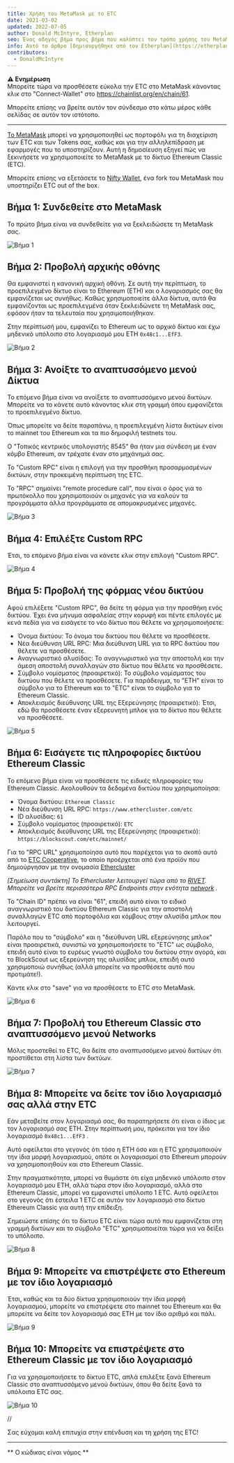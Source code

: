```yaml
---
title: Χρήση του MetaMask με το ETC
date: 2021-03-02
updated: 2022-07-05
author: Donald McIntyre, Etherplan
seo: Ένας οδηγός βήμα προς βήμα που καλύπτει τον τρόπο χρήσης του MetaMask με το Ethereum Classic για την αποστολή ETC και την αλληλεπίδραση με αποκεντρωμένες εφαρμογές.
info: Αυτό το άρθρο [δημιουργήθηκε από τον Etherplan](https://etherplan.com/2021/03/02/how-to-connect-metamask-to-ethereum-classic/15512/). Για περισσότερα μαθήματα Ethereum Classic, θεωρία και έννοιες κρυπτονομισμάτων, επισκεφθείτε το [etherplan.com](https://etherplan.com).
contributors:
  - DonaldMcIntyre
---
```


**⚠️ Ενημέρωση**  
Μπορείτε τώρα να προσθέσετε εύκολα την ETC στο MetaMask κάνοντας κλικ στο "Connect-Wallet" στο https://chainlist.org/en/chain/61.

Μπορείτε επίσης να βρείτε αυτόν τον σύνδεσμο στο κάτω μέρος κάθε σελίδας σε αυτόν τον ιστότοπο.

---

[Το MetaMask](https://metamask.io) μπορεί να χρησιμοποιηθεί ως πορτοφόλι για τη διαχείριση των ETC και των Tokens σας, καθώς και για την αλληλεπίδραση με εφαρμογές που το υποστηρίζουν. Αυτή η δημοσίευση εξηγεί πώς να ξεκινήσετε να χρησιμοποιείτε το MetaMask με το δίκτυο Ethereum Classic (ETC).

Μπορείτε επίσης να εξετάσετε το [Nifty Wallet](https://chrome.google.com/webstore/detail/nifty-wallet/jbdaocneiiinmjbjlgalhcelgbejmnid?ucbcb=1), ένα fork του MetaMask που υποστηρίζει ETC out of the box.

## Βήμα 1: Συνδεθείτε στο MetaMask

Το πρώτο βήμα είναι να συνδεθείτε για να ξεκλειδώσετε τη MetaMask σας.

![Βήμα 1](./01.png)

## Βήμα 2: Προβολή αρχικής οθόνης

Θα εμφανιστεί η κανονική αρχική οθόνη. Σε αυτή την περίπτωση, το προεπιλεγμένο δίκτυο είναι το Ethereum (ETH) και ο λογαριασμός σας θα εμφανίζεται ως συνήθως. Καθώς χρησιμοποιείτε άλλα δίκτυα, αυτά θα εμφανίζονται ως προεπιλεγμένα όταν ξεκλειδώνετε τη MetaMask σας, εφόσον ήταν τα τελευταία που χρησιμοποιήθηκαν.

Στην περίπτωσή μου, εμφανίζει το Ethereum ως το αρχικό δίκτυο και έχω μηδενικό υπόλοιπο στο λογαριασμό μου ETH `0x48c1...EfF3`.

![Βήμα 2](./02.png)

## Βήμα 3: Ανοίξτε το αναπτυσσόμενο μενού Δίκτυα

Το επόμενο βήμα είναι να ανοίξετε το αναπτυσσόμενο μενού δικτύων. Μπορείτε να το κάνετε αυτό κάνοντας κλικ στη γραμμή όπου εμφανίζεται το προεπιλεγμένο δίκτυο.

Όπως μπορείτε να δείτε παραπάνω, η προεπιλεγμένη λίστα δικτύων είναι το mainnet του Ethereum και τα πιο δημοφιλή testnets του.

Ο "Τοπικός κεντρικός υπολογιστής 8545" θα ήταν μια σύνδεση με έναν κόμβο Ethereum, αν τρέχατε έναν στο μηχάνημά σας.

Το "Custom RPC" είναι η επιλογή για την προσθήκη προσαρμοσμένων δικτύων, στην προκειμένη περίπτωση της ETC.

Το "RPC" σημαίνει "remote procedure call", που είναι ο όρος για το πρωτόκολλο που χρησιμοποιούν οι μηχανές για να καλούν τα προγράμματα άλλα προγράμματα σε απομακρυσμένες μηχανές.

![Βήμα 3](./03.png)

## Βήμα 4: Επιλέξτε Custom RPC

Έτσι, το επόμενο βήμα είναι να κάνετε κλικ στην επιλογή "Custom RPC".

![Βήμα 4](./04.png)

## Βήμα 5: Προβολή της φόρμας νέου δικτύου

Αφού επιλέξετε "Custom RPC", θα δείτε τη φόρμα για την προσθήκη ενός δικτύου. Έχει ένα μήνυμα ασφαλείας στην κορυφή και πέντε επιλογές με κενά πεδία για να εισάγετε το νέο δίκτυο που θέλετε να χρησιμοποιήσετε:

- Όνομα δικτύου: Το όνομα του δικτύου που θέλετε να προσθέσετε.
- Νέα διεύθυνση URL RPC: Μια διεύθυνση URL για το RPC δικτύου που θέλετε να προσθέσετε.
- Αναγνωριστικό αλυσίδας: Το αναγνωριστικό για την αποστολή και την άμεση αποστολή συναλλαγών στο δίκτυο που θέλετε να προσθέσετε.
- Σύμβολο νομίσματος (προαιρετικό): Το σύμβολο νομίσματος του δικτύου που θέλετε να προσθέσετε. Για παράδειγμα, το "ETH" είναι το σύμβολο για το Ethereum και το "ETC" είναι το σύμβολο για το Ethereum Classic.
- Αποκλεισμός διεύθυνσης URL της Εξερεύνησης (προαιρετικό): Έτσι, εδώ θα προσθέσετε έναν εξερευνητή μπλοκ για το δίκτυο που θέλετε να προσθέσετε.

![Βήμα 5](./05.png)

## Βήμα 6: Εισάγετε τις πληροφορίες δικτύου Ethereum Classic

Το επόμενο βήμα είναι να προσθέσετε τις ειδικές πληροφορίες του Ethereum Classic. Ακολουθούν τα δεδομένα δικτύου που χρησιμοποίησα:

- Όνομα δικτύου: `Ethereum Classic`
- Νέα διεύθυνση URL RPC: `https://www.ethercluster.com/etc`
- ID αλυσίδας: `61`
- Σύμβολο νομίσματος (προαιρετικό): `ETC`
- Αποκλεισμός διεύθυνσης URL της Εξερεύνησης (προαιρετικό): `https://blockscout.com/etc/mainnet/`

Για το "RPC URL" χρησιμοποίησα αυτό που παρέχεται για το σκοπό αυτό από το [ETC Cooperative](https://etccooperative.org/), το οποίο προέρχεται από ένα προϊόν που δημιούργησαν με την ονομασία [Ethercluster](https://ethercluster.com/)

_[Σημείωση συντάκτη] Το Ethercluster λειτουργεί τώρα από το [RIVET](https://rivet.cloud/). Μπορείτε να βρείτε περισσότερα RPC Endpoints στην ενότητα [network](/network/endpoints) ._

Το "Chain ID" πρέπει να είναι "61", επειδή αυτό είναι το ειδικό αναγνωριστικό του δικτύου Ethereum Classic για την αποστολή συναλλαγών ETC από πορτοφόλια και κόμβους στην αλυσίδα μπλοκ που λειτουργεί.

Παρόλο που το "σύμβολο" και η "διεύθυνση URL εξερεύνησης μπλοκ" είναι προαιρετικά, συνιστώ να χρησιμοποιήσετε το "ETC" ως σύμβολο, επειδή αυτό είναι το ευρέως γνωστό σύμβολο του δικτύου στην αγορά, και το BlockScout ως εξερεύνηση της αλυσίδας μπλοκ, επειδή αυτό χρησιμοποιώ συνήθως (αλλά μπορείτε να προσθέσετε αυτό που προτιμάτε!).

Κάντε κλικ στο "save" για να προσθέσετε το ETC στο MetaMask.

![Βήμα 6](./06.png)

## Βήμα 7: Προβολή του Ethereum Classic στο αναπτυσσόμενο μενού Networks

Μόλις προστεθεί το ETC, θα δείτε στο αναπτυσσόμενο μενού δικτύων ότι προστίθεται στη λίστα των δικτύων.

![Βήμα 7](./07.png)

## Βήμα 8: Μπορείτε να δείτε τον ίδιο λογαριασμό σας αλλά στην ETC

Εάν μεταβείτε στον λογαριασμό σας, θα παρατηρήσετε ότι είναι ο ίδιος με τον λογαριασμό σας ETH. Στην περίπτωσή μου, πρόκειται για τον ίδιο λογαριασμό `0x48c1...EfF3` .

Αυτό οφείλεται στο γεγονός ότι τόσο η ETH όσο και η ETC χρησιμοποιούν την ίδια μορφή λογαριασμού, οπότε οι λογαριασμοί στο Ethereum μπορούν να χρησιμοποιηθούν και στο Ethereum Classic.

Στην πραγματικότητα, μπορεί να θυμάστε ότι είχα μηδενικό υπόλοιπο στον λογαριασμό μου ETH, αλλά τώρα στον ίδιο λογαριασμό, αλλά στο Ethereum Classic, μπορεί να εμφανιστεί υπόλοιπο 1 ETC. Αυτό οφείλεται στο γεγονός ότι έστειλα 1 ETC σε αυτόν τον λογαριασμό στο δίκτυο Ethereum Classic για αυτή την επίδειξη.

Σημειώστε επίσης ότι το δίκτυο ETC είναι τώρα αυτό που εμφανίζεται στη γραμμή δικτύων και το σύμβολο "ETC" χρησιμοποιείται τώρα για να δείξει το υπόλοιπο.

![Βήμα 8](./08.png)

## Βήμα 9: Μπορείτε να επιστρέψετε στο Ethereum με τον ίδιο λογαριασμό

Έτσι, καθώς και τα δύο δίκτυα χρησιμοποιούν την ίδια μορφή λογαριασμού, μπορείτε να επιστρέψετε στο mainnet του Ethereum και θα μπορείτε να δείτε τον λογαριασμό σας ETH με τον ίδιο αριθμό και πάλι.

![Βήμα 9](./09.png)

## Βήμα 10: Μπορείτε να επιστρέψετε στο Ethereum Classic με τον ίδιο λογαριασμό

Για να χρησιμοποιήσετε το δίκτυο ETC, απλά επιλέξτε ξανά Ethereum Classic στο αναπτυσσόμενο μενού δικτύων, όπου θα δείτε ξανά τα υπόλοιπα ETC σας.

![Βήμα 10](./10.png)

//

Σας εύχομαι καλή επιτυχία στην επένδυση και τη χρήση της ETC!

---

** Ο κώδικας είναι νόμος **
